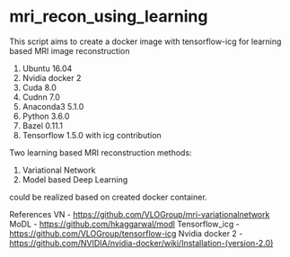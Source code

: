 # mri_recon_using_learning

This script aims to create a docker image with tensorflow-icg for learning based MRI image reconstruction

1. Ubuntu 16.04
2. Nvidia docker 2
3. Cuda 8.0
4. Cudnn 7.0
5. Anaconda3 5.1.0
6. Python 3.6.0
7. Bazel 0.11.1
8. Tensorflow 1.5.0 with icg contribution

Two learning based MRI reconstruction methods:

1. Variational Network
2. Model based Deep Learning

could be realized based on created docker container.

References
VN              - https://github.com/VLOGroup/mri-variationalnetwork
MoDL            - https://github.com/hkaggarwal/modl
Tensorflow_icg  - https://github.com/VLOGroup/tensorflow-icg
Nvidia docker 2 - https://github.com/NVIDIA/nvidia-docker/wiki/Installation-(version-2.0)
